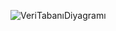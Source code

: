![VeriTabanıDiyagramı](https://github.com/Freeur/Ahbap_Clone/assets/102222761/ab84ade5-3589-4744-bc66-1962b6236a8b)
